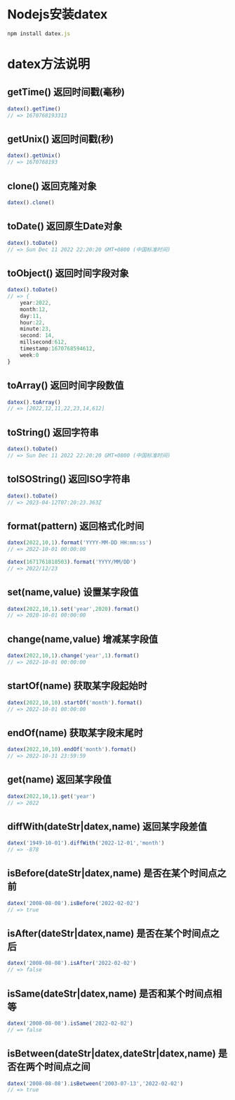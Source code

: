 # Nodejs安装datex
```js
npm install datex.js
```


# datex方法说明

## getTime() 返回时间戳(毫秒)
```js
datex().getTime()
// => 1670768193313
```

## getUnix() 返回时间戳(秒)
```js
datex().getUnix()
// => 1670768193
```

## clone() 返回克隆对象
```js
datex().clone()
```

## toDate() 返回原生Date对象
```js
datex().toDate()
// => Sun Dec 11 2022 22:20:20 GMT+0800 (中国标准时间)
```

## toObject() 返回时间字段对象
```js
datex().toDate()
// => {
	year:2022,
	month:12,
	day:11,
	hour:22,
	minute:23,
	second: 14,
	millsecond:612,
	timestamp:1670768594612,
	week:0
}
```

## toArray() 返回时间字段数值
```js
datex().toArray()
// => [2022,12,11,22,23,14,612]
```

## toString() 返回字符串
```js
datex().toDate()
// => Sun Dec 11 2022 22:20:20 GMT+0800 (中国标准时间)
```

## toISOString() 返回ISO字符串
```js
datex().toDate()
// => 2023-04-12T07:20:23.363Z
```

## format(pattern) 返回格式化时间
```js
datex(2022,10,1).format('YYYY-MM-DD HH:mm:ss')
// => 2022-10-01 00:00:00

datex(1671761818503).format('YYYY/MM/DD')
// => 2022/12/23
```

## set(name,value) 设置某字段值
```js
datex(2022,10,1).set('year',2020).format()
// => 2020-10-01 00:00:00
```

## change(name,value) 增减某字段值
```js
datex(2022,10,1).change('year',1).format()
// => 2022-10-01 00:00:00
```

## startOf(name) 获取某字段起始时
```js
datex(2022,10,10).startOf('month').format()
// => 2022-10-01 00:00:00
```

## endOf(name) 获取某字段末尾时
```js
datex(2022,10,10).endOf('month').format()
// => 2022-10-31 23:59:59
```

## get(name) 返回某字段值
```js
datex(2022,10,1).get('year')
// => 2022
```

## diffWith(dateStr|datex,name) 返回某字段差值
```js
datex('1949-10-01').diffWith('2022-12-01','month')
// => -878
```

## isBefore(dateStr|datex,name) 是否在某个时间点之前
```js
datex('2008-08-08').isBefore('2022-02-02')
// => true
```

## isAfter(dateStr|datex,name) 是否在某个时间点之后
```js
datex('2008-08-08').isAfter('2022-02-02')
// => false
```

## isSame(dateStr|datex,name) 是否和某个时间点相等
```js
datex('2008-08-08').isSame('2022-02-02')
// => false
```

## isBetween(dateStr|datex,dateStr|datex,name) 是否在两个时间点之间
```js
datex('2008-08-08').isBetween('2003-07-13','2022-02-02')
// => true
```